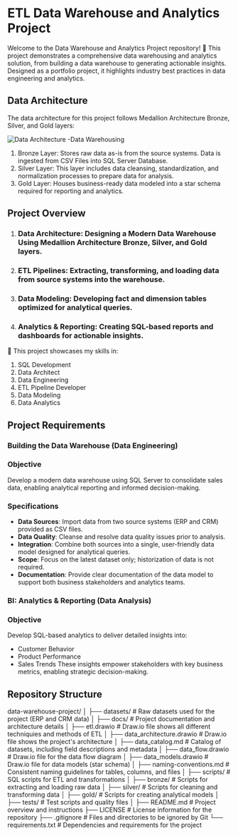 # ETL Data Warehouse and Analytics Project
Welcome to the Data Warehouse and Analytics Project repository! 🚀
This project demonstrates a comprehensive data warehousing and analytics solution, from building a data warehouse to generating actionable insights. Designed as a portfolio project, it highlights industry best practices in data engineering and analytics.

## Data Architecture
The data architecture for this project follows Medallion Architecture Bronze, Silver, and Gold layers: 

![Data Architecture -Data Warehousing](https://github.com/user-attachments/assets/1aaf396b-14b6-48c7-925c-dc70891c3628)

1. Bronze Layer: Stores raw data as-is from the source systems. Data is ingested from CSV Files into SQL Server Database.
2. Silver Layer: This layer includes data cleansing, standardization, and normalization processes to prepare data for analysis.
3. Gold Layer: Houses business-ready data modeled into a star schema required for reporting and analytics.

## Project Overview
1. ### Data Architecture: Designing a Modern Data Warehouse Using Medallion Architecture Bronze, Silver, and Gold layers.
2. ### ETL Pipelines: Extracting, transforming, and loading data from source systems into the warehouse.
3. ### Data Modeling: Developing fact and dimension tables optimized for analytical queries.
4. ### Analytics & Reporting: Creating SQL-based reports and dashboards for actionable insights.

🎯 This project showcases my skills in:

1. SQL Development
2. Data Architect
3. Data Engineering
4. ETL Pipeline Developer
5. Data Modeling
6. Data Analytics

## Project Requirements
### Building the Data Warehouse (Data Engineering)
### Objective
Develop a modern data warehouse using SQL Server to consolidate sales data, enabling analytical reporting and informed decision-making.

### Specifications
* **Data Sources**: Import data from two source systems (ERP and CRM) provided as CSV files.
* **Data Quality**: Cleanse and resolve data quality issues prior to analysis.
* **Integration**: Combine both sources into a single, user-friendly data model designed for analytical queries.
* **Scope**: Focus on the latest dataset only; historization of data is not required.
* **Documentation**: Provide clear documentation of the data model to support both business stakeholders and analytics teams.

### BI: Analytics & Reporting (Data Analysis)
### Objective
Develop SQL-based analytics to deliver detailed insights into:

* Customer Behavior
* Product Performance
* Sales Trends
These insights empower stakeholders with key business metrics, enabling strategic decision-making.

## Repository Structure 

data-warehouse-project/
│
├── datasets/                           # Raw datasets used for the project (ERP and CRM data)
│
├── docs/                               # Project documentation and architecture details
│   ├── etl.drawio                      # Draw.io file shows all different techniquies and methods of ETL
│   ├── data_architecture.drawio        # Draw.io file shows the project's architecture
│   ├── data_catalog.md                 # Catalog of datasets, including field descriptions and metadata
│   ├── data_flow.drawio                # Draw.io file for the data flow diagram
│   ├── data_models.drawio              # Draw.io file for data models (star schema)
│   ├── naming-conventions.md           # Consistent naming guidelines for tables, columns, and files
│
├── scripts/                            # SQL scripts for ETL and transformations
│   ├── bronze/                         # Scripts for extracting and loading raw data
│   ├── silver/                         # Scripts for cleaning and transforming data
│   ├── gold/                           # Scripts for creating analytical models
│
├── tests/                              # Test scripts and quality files
│
├── README.md                           # Project overview and instructions
├── LICENSE                             # License information for the repository
├── .gitignore                          # Files and directories to be ignored by Git
└── requirements.txt                    # Dependencies and requirements for the project
